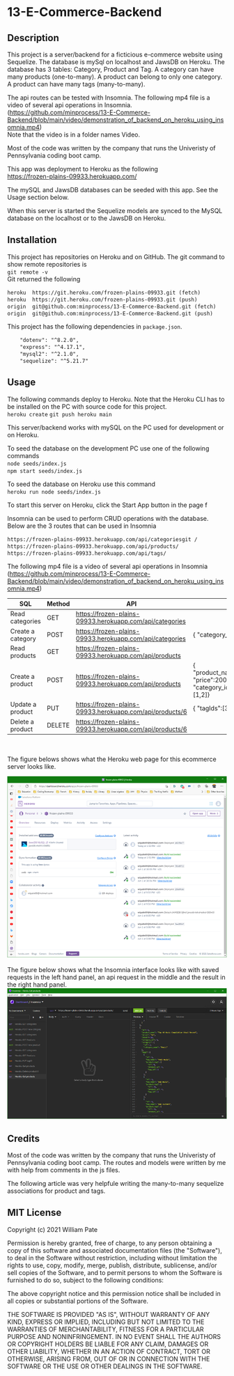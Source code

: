 # 13-E-Commerce-Backend
## Description
This project is a server/backend for a ficticious e-commerce website using Sequelize. The database is mySql on localhost and JawsDB on Heroku. The database has 3 tables: Category, Product and Tag. A category can have many products (one-to-many). A product can belong to only one category. A product can have many tags (many-to-many).

The api routes can be tested with Insomnia. The following mp4 file is a video of several api operations in Insomnia.  
(https://github.com/minprocess/13-E-Commerce-Backend/blob/main/video/demonstration_of_backend_on_heroku_using_insomnia.mp4)  
Note that the video is in a folder names Video.

Most of the code was written by the company that runs the Univeristy of Pennsylvania coding boot camp.

This app was deployment to Heroku as the following  
https://frozen-plains-09933.herokuapp.com/

The mySQL and JawsDB databases can be seeded with this app. See the Usage section below.

When this server is started the Sequelize models are synced to the MySQL database on the localhost or to the JawsDB on Heroku.  

## Installation
This project has repositories on Heroku and on GitHub. The git command to show remote repositories is  
`git remote -v`  
Git returned the following  
```
heroku  https://git.heroku.com/frozen-plains-09933.git (fetch)  
heroku  https://git.heroku.com/frozen-plains-09933.git (push)  
origin  git@github.com:minprocess/13-E-Commerce-Backend.git (fetch)  
origin  git@github.com:minprocess/13-E-Commerce-Backend.git (push)  
```
This project has the following dependencies in `package.json`.
```
    "dotenv": "^8.2.0",
    "express": "^4.17.1",
    "mysql2": "^2.1.0",
    "sequelize": "^5.21.7"
```

## Usage
The following commands deploy to Heroku. Note that the Heroku CLI has to be installed on the PC with source code for this project.  
`heroku create`
`git push heroku main`

This server/backend works with mySQL on the PC used for development or on Heroku.

To seed the database on the development PC use one of the following commands  
`node seeds/index.js`  
`npm start seeds/index.js`

To seed the database on Heroku use this command  
`heroku run node seeds/index.js`

To start this server on Heroku, click the Start App button in the page f

Insomnia can be used to perform CRUD operations with the database. Below are the 3 routes that can be used in Insomnia  
```
https://frozen-plains-09933.herokuapp.com/api/categoriesgit /
https://frozen-plains-09933.herokuapp.com/api/products/
https://frozen-plains-09933.herokuapp.com/api/tags/
```
The following mp4 file is a video of several api operations in Insomnia  
(https://github.com/minprocess/13-E-Commerce-Backend/blob/main/video/demonstration_of_backend_on_heroku_using_insomnia.mp4)


| SQL | Method | API | Data |
| --- | --- | --- | --- |
| Read categories | GET | https://frozen-plains-09933.herokuapp.com/api/categories |  |
Create a category | POST | https://frozen-plains-09933.herokuapp.com/api/categories | { "category_name":"Sports" } |
| Read products | GET | https://frozen-plains-09933.herokuapp.com/api/products |   |
| Create a product | POST | https://frozen-plains-09933.herokuapp.com/api/products | { "product_name":"Basketball", "price":200.00, "stock":3, "category_id":6, "tagIds":[1,2]} |
| Update a product | PUT | https://frozen-plains-09933.herokuapp.com/api/products/6 | { "tagIds":[3,4] }} |
| Delete a product | DELETE | https://frozen-plains-09933.herokuapp.com/api/products/6 |   |

<br><br>
The figure belows shows what the Heroku web page for this ecommerce server looks like.  

![Heroku web page for this ecommerce server](assets/Heroku_web_page_for_this_app.png)
<br>
<br>
The figure below shows what the Insomnia interface looks like with saved requests in the left hand panel, an api request in the middle and the result in the right hand panel.  
![What the Insomnia interface looks like with a request and the returned api](assets/Insomnia_requests_for_backend_on_Heroku.png)

## Credits
Most of the code was written by the company that runs the Univeristy of Pennsylvania coding boot camp. The routes and models were written by me with help from comments in the js files.

The following article was very helpfule writing the many-to-many sequelize associations for product and tags.

## MIT License

Copyright (c) 2021 William Pate

Permission is hereby granted, free of charge, to any person obtaining a copy
of this software and associated documentation files (the "Software"), to deal
in the Software without restriction, including without limitation the rights
to use, copy, modify, merge, publish, distribute, sublicense, and/or sell
copies of the Software, and to permit persons to whom the Software is
furnished to do so, subject to the following conditions:

The above copyright notice and this permission notice shall be included in all
copies or substantial portions of the Software.

THE SOFTWARE IS PROVIDED "AS IS", WITHOUT WARRANTY OF ANY KIND, EXPRESS OR
IMPLIED, INCLUDING BUT NOT LIMITED TO THE WARRANTIES OF MERCHANTABILITY,
FITNESS FOR A PARTICULAR PURPOSE AND NONINFRINGEMENT. IN NO EVENT SHALL THE
AUTHORS OR COPYRIGHT HOLDERS BE LIABLE FOR ANY CLAIM, DAMAGES OR OTHER
LIABILITY, WHETHER IN AN ACTION OF CONTRACT, TORT OR OTHERWISE, ARISING FROM,
OUT OF OR IN CONNECTION WITH THE SOFTWARE OR THE USE OR OTHER DEALINGS IN THE
SOFTWARE.